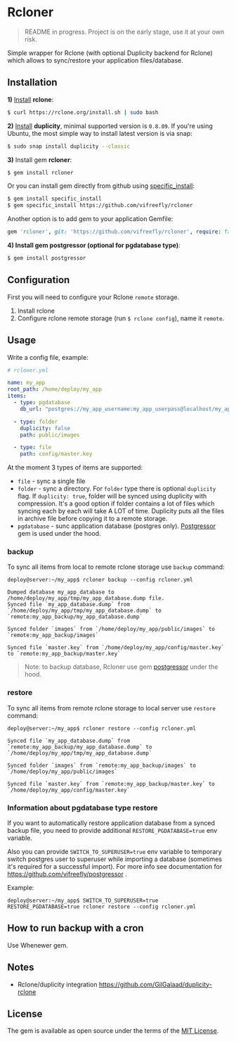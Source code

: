# Rcloner

> README in progress. Project is on the early stage, use it at your own risk.

Simple wrapper for Rclone (with optional Duplicity backend for Rclone) which allows to sync/restore your application files/database.

## Installation

**1)** [Install](https://rclone.org/install/) **rclone**:

```bash
$ curl https://rclone.org/install.sh | sudo bash
```

**2)** [Install](http://duplicity.nongnu.org/) **duplicity**, minimal supported version is `0.8.09`. If you're using Ubuntu, the most simple way to install latest version is via snap:

```bash
$ sudo snap install duplicity --classic
```

**3)** Install gem **rcloner**:

```bash
$ gem install rcloner
```

Or you can install gem directly from github using [specific_install](https://github.com/rdp/specific_install):

```bash
$ gem install specific_install
$ gem specific_install https://github.com/vifreefly/rcloner
```

Another option is to add gem to your application Gemfile:

```ruby
gem 'rcloner', git: 'https://github.com/vifreefly/rcloner', require: false
```

**4) Install gem postgressor (optional for pgdatabase type)**:

```bash
$ gem install postgressor
```

## Configuration

First you will need to configure your Rclone `remote` storage.

1. Install rclone
2. Configure rclone remote storage (run `$ rclone config`), name it `remote`.

## Usage

Write a config file, example:

```yml
# rcloner.yml

name: my_app
root_path: /home/deploy/my_app
items:
  - type: pgdatabase
    db_url: "postgres://my_app_username:my_app_userpass@localhost/my_app_database"

  - type: folder
    duplicity: false
    path: public/images

  - type: file
    path: config/master.key
```

At the moment 3 types of items are supported:

* `file` - sync a single file
* `folder` - sync a directory. For `folder` type there is optional `duplicity` flag. If `duplicity: true`, folder will be synced using duplicity with compression. It's a good option if folder contains a lot of files which syncing each by each will take A LOT of time. Duplicity puts all the files in archive file before copying it to a remote storage.
* `pgdatabase` - sunc application database (postgres only). [Postgressor](https://github.com/vifreefly/postgressor) gem is used under the hood.

### backup

To sync all items from local to remote rclone storage use `backup` command:

```
deploy@server:~/my_app$ rcloner backup --config rcloner.yml

Dumped database my_app_database to /home/deploy/my_app/tmp/my_app_database.dump file.
Synced file `my_app_database.dump` from `/home/deploy/my_app/tmp/my_app_database.dump` to `remote:my_app_backup/my_app_database.dump`

Synced folder `images` from `/home/deploy/my_app/public/images` to `remote:my_app_backup/images`

Synced file `master.key` from `/home/deploy/my_app/config/master.key` to `remote:my_app_backup/master.key`
```

> Note: to backup database, Rcloner use gem [postgressor](https://github.com/vifreefly/postgressor) under the hood.

### restore

To sync all items from remote rclone storage to local server use `restore` command:

```
deploy@server:~/my_app$ rcloner restore --config rcloner.yml

Synced file `my_app_database.dump` from `remote:my_app_backup/my_app_database.dump` to `/home/deploy/my_app/tmp/my_app_database.dump`

Synced folder `images` from `remote:my_app_backup/images` to `/home/deploy/my_app/public/images`

Synced file `master.key` from `remote:my_app_backup/master.key` to `/home/deploy/my_app/config/master.key`
```

### Information about pgdatabase type restore

If you want to automatically restore application database from a synced backup file, you need to provide additional `RESTORE_PGDATABASE=true` env variable.

Also you can provide `SWITCH_TO_SUPERUSER=true` env variable to temporary switch postgres user to superuser while importing a database (sometimes it's required for a successful import). For more info see documentation for https://github.com/vifreefly/postgressor .

Example:

```
deploy@server:~/my_app$ SWITCH_TO_SUPERUSER=true RESTORE_PGDATABASE=true rcloner restore --config rcloner.yml
```

## How to run backup with a cron

Use Whenewer gem.

## Notes

* Rclone/duplicity integration https://github.com/GilGalaad/duplicity-rclone

## License

The gem is available as open source under the terms of the [MIT License](https://opensource.org/licenses/MIT).
